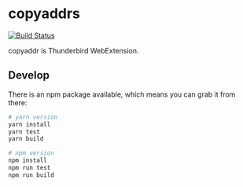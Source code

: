 # copyaddrs

[![Build Status][build-badge]][build-url]

copyaddr is Thunderbird WebExtension.

## Develop

There is an npm package available, which means you can grab it from there:

```sh
# yarn version
yarn install
yarn test
yarn build

# npm version
npm install
npm run test
npm run build
```

[build-badge]: https://travis-ci.org/ctrlxc/copyaddrs.svg?branch=master
[build-url]: https://travis-ci.org/ctrlxc/copyaddrs
